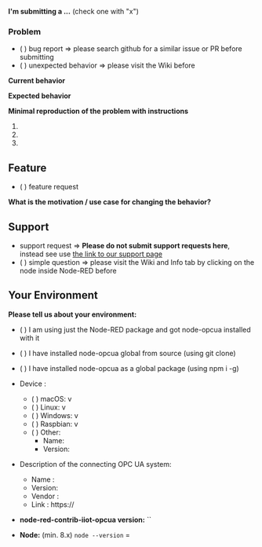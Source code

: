 <!--
IF YOU DON'T FILL OUT THE FOLLOWING INFORMATION WE MIGHT CLOSE YOUR ISSUE WITHOUT INVESTIGATING
-->

**I'm submitting a ...**  (check one with "x")

### Problem
 - ( ) bug report => please search github for a similar issue or PR before submitting
 - ( ) unexpected behavior => please visit the Wiki before
 
 **Current behavior**
 <!-- Describe how the bug or problem manifests. -->
 
 **Expected behavior**
 <!-- Describe what the behavior would be without the bug or problem. -->
 
 **Minimal reproduction of the problem with instructions**
 <!--
 If the current behavior is a bug or you can illustrate your feature request better with an example, 
 please provide the *STEPS TO REPRODUCE* and if possible a *MINIMAL DEMO FLOW* for Node-RED of the problem.
 -->
   1. 
   2. 
   3. 
   
 ## Feature
 - ( ) feature request
 
 **What is the motivation / use case for changing the behavior?**
 <!-- Describe the motivation or the concrete use case -->
 
 
 ## Support
 - support request => **Please do not submit support requests here**, instead see use [the link to our support page](https://bianco-royal.cloud/supporter/#/content/backer)
 - ( ) simple question => please visit the Wiki and Info tab by clicking on the node inside Node-RED before

## Your Environment
**Please tell us about your environment:**
<!-- system, opcua server or client type, package manager, equipment, vendor info -->


  * ( ) I am using just the Node-RED package and got node-opcua installed with it
  * ( ) I have installed node-opcua global from source (using git clone)
  * ( ) I have installed node-opcua as a global package (using npm i -g)
        
  * Device :
    
    - ( ) macOS: v 
    - ( ) Linux: v 
    - ( ) Windows: v 
    - ( ) Raspbian: v 
    - ( ) Other:
         - Name:
         - Version:
   
   * Description of the connecting OPC UA system:
   
     - Name   :
     - Version:
     - Vendor :
     - Link   : https://
     
    
* **node-red-contrib-iiot-opcua version:** ``
<!-- Check which is the hash of the last commit from node-red-contrib-iiot-opcua that you have locally -->

* **Node:** (min. 8.x)
   `node --version` =

